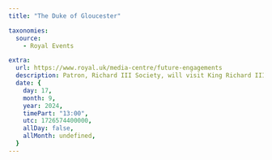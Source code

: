 ```yaml
---
title: "The Duke of Gloucester"

taxonomies:
  source:
    - Royal Events

extra:
  url: https://www.royal.uk/media-centre/future-engagements
  description: Patron, Richard III Society, will visit King Richard III Centre, 4A St.Martins, Old Town, Leicester.
  date: {
    day: 17,
    month: 9,
    year: 2024,
    timePart: "13:00",
    utc: 1726574400000,
    allDay: false,
    allMonth: undefined,
  }
---
```

